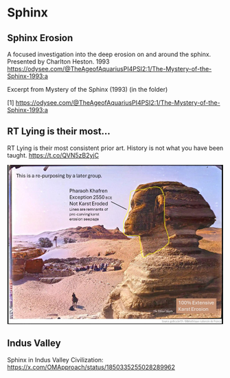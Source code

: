 # Sphinx

## Sphinx Erosion

A focused investigation into the deep erosion on and around the sphinx. Presented by Charlton Heston. 1993
https://odysee.com/@TheAgeofAquariusPI4PSI2:1/The-Mystery-of-the-Sphinx-1993:a

Excerpt from Mystery of the Sphinx (1993) (in the folder)

[1] https://odysee.com/@TheAgeofAquariusPI4PSI2:1/The-Mystery-of-the-Sphinx-1993:a

## RT Lying is their most...

RT Lying is their most consistent prior art. History is not what you have been taught. https://t.co/QVN5zB2yjC

![](img/1806017250727502216-GRBArV3WUAAOxyu.jpg)

## Indus Valley

Sphinx in Indus Valley Civilization: https://x.com/OMApproach/status/1850335255028289962
